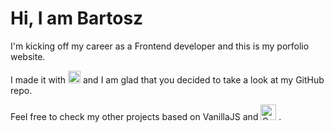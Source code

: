 # Hi, I am Bartosz

I'm kicking off my career as a Frontend developer and this is my porfolio website.

I made it with <img alt="Gatsby" src="https://www.gatsbyjs.com/Gatsby-Monogram.svg" width="20" /> and I am glad that you decided to take a look at my GitHub repo.

Feel free to check my other projects based on VanillaJS and
<img alt="Gatsby" src="https://upload.wikimedia.org/wikipedia/commons/a/a7/React-icon.svg" width="25" /> .
